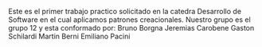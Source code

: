 Este es el primer trabajo practico solicitado en la catedra Desarrollo de Software en el cual aplicamos patrones creacionales. 
Nuestro grupo es el grupo 12 y esta conformado por: 
Bruno Borgna
Jeremias Carobene
Gaston Schilardi
Martin Berni
Emiliano Pacini
